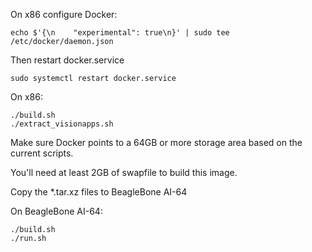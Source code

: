 On x86 configure Docker:

```
echo $'{\n    "experimental": true\n}' | sudo tee /etc/docker/daemon.json
```
Then restart docker.service
```
sudo systemctl restart docker.service
```

On x86:
```
./build.sh
./extract_visionapps.sh
```

Make sure Docker points to a 64GB or more storage area based on the current scripts.

You'll need at least 2GB of swapfile to build this image.

Copy the \*.tar.xz files to BeagleBone AI-64

On BeagleBone AI-64:
```
./build.sh
./run.sh
```

